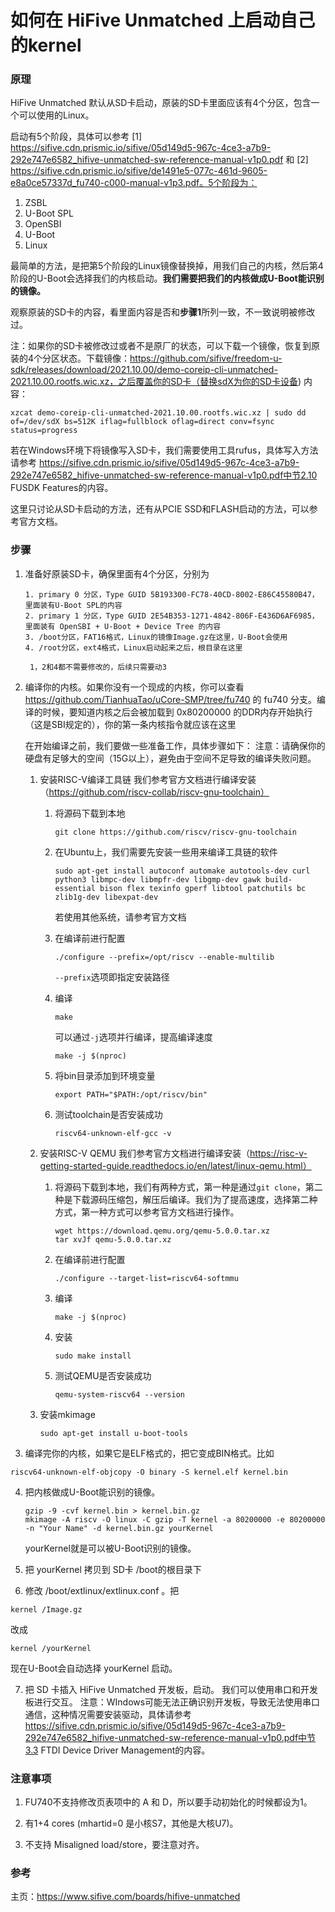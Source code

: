 # 如何在 HiFive Unmatched 上启动自己的kernel

### 原理

HiFive Unmatched 默认从SD卡启动，原装的SD卡里面应该有4个分区，包含一个可以使用的Linux。

启动有5个阶段，具体可以参考 [1] https://sifive.cdn.prismic.io/sifive/05d149d5-967c-4ce3-a7b9-292e747e6582_hifive-unmatched-sw-reference-manual-v1p0.pdf 和 [2] https://sifive.cdn.prismic.io/sifive/de1491e5-077c-461d-9605-e8a0ce57337d_fu740-c000-manual-v1p3.pdf。5个阶段为：

1. ZSBL
2. U-Boot SPL
3. OpenSBI
4. U-Boot
5. Linux

最简单的方法，是把第5个阶段的Linux镜像替换掉，用我们自己的内核，然后第4阶段的U-Boot会选择我们的内核启动。**我们需要把我们的内核做成U-Boot能识别的镜像。**

观察原装的SD卡的内容，看里面内容是否和**步骤1**所列一致，不一致说明被修改过。

注：如果你的SD卡被修改过或者不是原厂的状态，可以下载一个镜像，恢复到原装的4个分区状态。下载镜像：https://github.com/sifive/freedom-u-sdk/releases/download/2021.10.00/demo-coreip-cli-unmatched-2021.10.00.rootfs.wic.xz，之后覆盖你的SD卡（替换sdX为你的SD卡设备) 内容：

```
xzcat demo-coreip-cli-unmatched-2021.10.00.rootfs.wic.xz | sudo dd of=/dev/sdX bs=512K iflag=fullblock oflag=direct conv=fsync status=progress
```

若在Windows环境下将镜像写入SD卡，我们需要使用工具rufus，具体写入方法请参考 https://sifive.cdn.prismic.io/sifive/05d149d5-967c-4ce3-a7b9-292e747e6582_hifive-unmatched-sw-reference-manual-v1p0.pdf中节2.10 FUSDK Features的内容。

这里只讨论从SD卡启动的方法，还有从PCIE SSD和FLASH启动的方法，可以参考官方文档。

### 步骤

1. 准备好原装SD卡，确保里面有4个分区，分别为

   ```
   1. primary 0 分区，Type GUID 5B193300-FC78-40CD-8002-E86C45580B47，里面装有U-Boot SPL的内容
   2. primary 1 分区，Type GUID 2E54B353-1271-4842-806F-E436D6AF6985，里面装有 OpenSBI + U-Boot + Device Tree 的内容
   3. /boot分区，FAT16格式，Linux的镜像Image.gz在这里，U-Boot会使用
   4. /root分区，ext4格式，Linux启动起来之后，根目录在这里
   
	1，2和4都不需要修改的，后续只需要动3
   ```

2. 编译你的内核。如果你没有一个现成的内核，你可以查看 https://github.com/TianhuaTao/uCore-SMP/tree/fu740 的 fu740 分支。编译的时候，要知道内核之后会被加载到 0x80200000 的DDR内存开始执行（这是SBI规定的），你的第一条内核指令就应该在这里

   在开始编译之前，我们要做一些准备工作，具体步骤如下：
   注意：请确保你的硬盘有足够大的空间（15G以上），避免由于空间不足导致的编译失败问题。

   1. 安装RISC-V编译工具链
      我们参考官方文档进行编译安装（https://github.com/riscv-collab/riscv-gnu-toolchain）

      1. 将源码下载到本地

         ```shell
         git clone https://github.com/riscv/riscv-gnu-toolchain
         ```

      2. 在Ubuntu上，我们需要先安装一些用来编译工具链的软件

         ```shell
         sudo apt-get install autoconf automake autotools-dev curl python3 libmpc-dev libmpfr-dev libgmp-dev gawk build-essential bison flex texinfo gperf libtool patchutils bc zlib1g-dev libexpat-dev
         ```

         若使用其他系统，请参考官方文档

      3. 在编译前进行配置

         ```shell
         ./configure --prefix=/opt/riscv --enable-multilib
         ```

         `--prefix`选项即指定安装路径

      4. 编译

         ```shell
         make
         ```

         可以通过`-j`选项并行编译，提高编译速度

         ```shell
         make -j $(nproc)
         ```

      5. 将bin目录添加到环境变量

         ```shell
         export PATH="$PATH:/opt/riscv/bin"
         ```

      6. 测试toolchain是否安装成功

         ```shell
         riscv64-unknown-elf-gcc -v
         ```

   2. 安装RISC-V QEMU
      我们参考官方文档进行编译安装（https://risc-v-getting-started-guide.readthedocs.io/en/latest/linux-qemu.html）

      1. 将源码下载到本地，我们有两种方式，第一种是通过`git clone`，第二种是下载源码压缩包，解压后编译。我们为了提高速度，选择第二种方式，第一种方式可以参考官方文档进行操作。

         ```shell
         wget https://download.qemu.org/qemu-5.0.0.tar.xz
         tar xvJf qemu-5.0.0.tar.xz
         ```

      2. 在编译前进行配置

         ```shell
         ./configure --target-list=riscv64-softmmu
         ```

      3. 编译

         ```shell
         make -j $(nproc)
         ```

      4. 安装

         ```shell
         sudo make install
         ```

      5. 测试QEMU是否安装成功

         ```shell
         qemu-system-riscv64 --version
         ```

   3. 安装mkimage

      ```shell
      sudo apt-get install u-boot-tools
      ```

3. 编译完你的内核，如果它是ELF格式的，把它变成BIN格式。比如

  ```shell
  riscv64-unknown-elf-objcopy -O binary -S kernel.elf kernel.bin
  ```

4. 把内核做成U-Boot能识别的镜像。

   ```shell
   gzip -9 -cvf kernel.bin > kernel.bin.gz
   mkimage -A riscv -O linux -C gzip -T kernel -a 80200000 -e 80200000 -n "Your Name" -d kernel.bin.gz yourKernel
   ```
   yourKernel就是可以被U-Boot识别的镜像。

5. 把 yourKernel 拷贝到 SD卡 /boot的根目录下

6. 修改 /boot/extlinux/extlinux.conf 。把 
  ```
  kernel /Image.gz
  ```
  改成
  ```
  kernel /yourKernel
  ```
  现在U-Boot会自动选择 yourKernel 启动。

7. 把 SD 卡插入 HiFive Unmatched 开发板，启动。
   我们可以使用串口和开发板进行交互。
   注意：WIndows可能无法正确识别开发板，导致无法使用串口通信，这种情况需要安装驱动，具体请参考 https://sifive.cdn.prismic.io/sifive/05d149d5-967c-4ce3-a7b9-292e747e6582_hifive-unmatched-sw-reference-manual-v1p0.pdf中节3.3 FTDI Device Driver Management的内容。

### 注意事项

1. FU740不支持修改页表项中的 A 和 D，所以要手动初始化的时候都设为1。

2. 有1+4 cores (mhartid=0 是小核S7，其他是大核U7)。
3. 不⽀持 Misaligned load/store，要注意对齐。


### 参考

主页：https://www.sifive.com/boards/hifive-unmatched